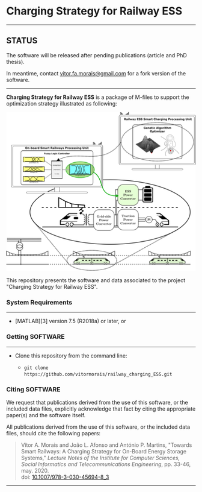 # Charging Strategy for Railway ESS

-------------------------------------------------------

## STATUS
The software will be released after pending publications (article and PhD thesis).

In meantime, contact vitor.fa.morais@gmail.com for a fork version of the software.

-------------------------------------------------------

**Charging Strategy for Railway ESS** is a package of M-files to support the optimization strategy illustrated as following:

<!-- <a href="url"><img src="[1]" width="90%" ></a> -->
![Charging Strategy for Railway ESS][diagram]

This repository presents the software and data associated to the project "Charging Strategy for Railway ESS".


### System Requirements
-------------------
*   [MATLAB][3] version 7.5 (R2018a) or later, or

### Getting SOFTWARE
----------------
*	Clone this repository from the command line:
    
    - `git clone https://github.com/vitormorais/railway_charging_ESS.git`


### Citing SOFTWARE
We request that publications derived from the use of this software, or the
included data files, explicitly acknowledge that fact by citing the
appropriate paper(s) and the software itself.

All publications derived from the use of this software, or the included data
files, should cite the following papers:

>   Vítor A. Morais and João L. Afonso and António P. Martins, "Towards Smart Railways: 
    A Charging Strategy for On-Board Energy Storage Systems," *Lecture Notes of the Institute
    for Computer Sciences, Social Informatics and Telecommunications Engineering*, pp. 33-46,
    may. 2020.  
    doi: [10.1007/978-3-030-45694-8_3][2]
    
---

[1]: https://github.com/vitormorais/railway_charging_ESS/raw/main/_accets/train_ESS_architecture.png
[2]: https://doi.org/10.1007/978-3-030-45694-8_3

[diagram]: _accets/train_ESS_architecture.png

